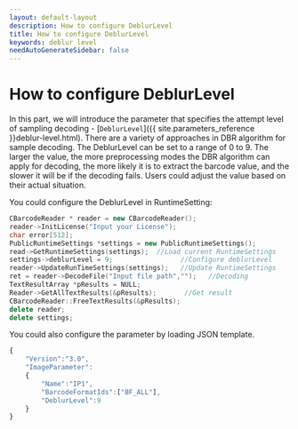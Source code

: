 ```yaml
---   
layout: default-layout
description: How to configure DeblurLevel
title: How to configure DeblurLevel
keywords: deblur level
needAutoGenerateSidebar: false
---
```


# How to configure DeblurLevel

In this part, we will introduce the parameter that specifies the attempt level of sampling decoding - [`DeblurLevel`]({{ site.parameters_reference }}deblur-level.html). There are a variety of approaches in DBR algorithm for sample decoding. The DeblurLevel can be set to a range of 0 to 9. The larger the value, the more preprocessing modes the DBR algorithm can apply for decoding, the more likely it is to extract the barcode value, and the slower it will be if the decoding fails. Users could adjust the value based on their actual situation. 

You could configure the DeblurLevel in RuntimeSetting:

```cpp
CBarcodeReader * reader = new CBarcodeReader();  
reader->InitLicense("Input your License");  
char error[512];  
PublicRuntimeSettings *settings = new PublicRuntimeSettings();     
read->GetRuntimeSettings(settings);  //Load current RuntimeSettings
settings->deblurLevel = 9;                 //Configure deblurLevel   
reader->UpdateRunTimeSettings(settings);   //Update RuntimeSettings  
ret = reader->DecodeFile("Input file path","");   //Decoding 
TextResultArray *pResults = NULL;                  
Reader->GetAllTextResults(&pResults);       //Get result    
CBarcodeReader::FreeTextResults(&pResults);  
delete reader;  
delete settings;  
```

You could also configure the parameter by loading JSON template. 

```javascript
{  
    "Version":"3.0",  
    "ImageParameter":  
    {  
        "Name":"IP1",  
        "BarcodeFormatIds":["BF_ALL"],  
        "DeblurLevel":9  
    }  
} 
```



